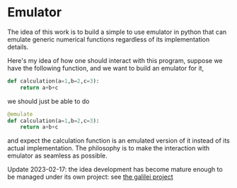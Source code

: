# Emulator

The idea of this work is to build a simple to use emulator in python that can emulate generic numerical functions regardless of its implementation details. 

Here's my idea of how one should interact with this program, suppose we have the following function, and we want to build an emulator for it,

```python
def calculation(a=1,b=2,c=3):
    return a+b+c
```

we should just be able to do

```python
@emulate
def calculation(a=1,b=2,c=3):
    return a+b+c
```

and expect the calculation function is an emulated version of it instead of its actual implementation. The philosophy is to make the interaction with emulator as seamless as possible.

Update 2023-02-17: the idea development has become mature enough to be managed under its own project: see [the galilei project](https://github.com/guanyilun/galilei)
